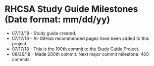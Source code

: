 # RHCSA Study Guide Milestones (Date format: mm/dd/yy)
- 07/10/18 - Study guide created.
- 07/17/18 - All GitHub recommended pages have been added to this project.
- 07/17/18 - This is the 100th commit to the Study Guide Project.
- 08/26/18 - Made 200th commit. Next major commit milestone: 400 commits.
